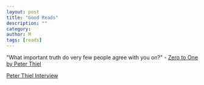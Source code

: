 ```yaml
---
layout: post
title: "Good Reads"
description: ""
category: 
author: M	
tags: [reads]
---
```


"What important truth do very few people agree with you on?" - 
[Zero to One by Peter Thiel](https://play.google.com/store/books/details?id=ZH4oAwAAQBAJ) 

[Peter Thiel Interview](http://www.vox.com/2014/11/14/7213833/peter-thiel-palantir-paypal)
